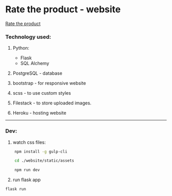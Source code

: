 # Rate the product - website

[Rate the product](https://rate-the-product.herokuapp.com/)

### Technology used:

1. Python:

    - Flask
    - SQL Alchemy


2. PostgreSQL - database

3. bootstrap - for responsive website 

4. scss - to use custom styles 

5. Filestack - to store uploaded images. 

6. Heroku - hosting website 

---


### Dev:
1. watch css files:
``` bash
    npm install -g gulp-cli

    cd ./website/static/assets

    npm run dev
```

2. run flask app

``` bash 
flask run
```